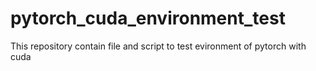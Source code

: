# pytorch_cuda_environment_test
This repository contain file and script to test evironment of pytorch with cuda
